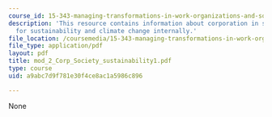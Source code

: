 ```yaml
---
course_id: 15-343-managing-transformations-in-work-organizations-and-society-spring-2002
description: 'This resource contains information about corporation in society: managing
  for sustainability and climate change internally.'
file_location: /coursemedia/15-343-managing-transformations-in-work-organizations-and-society-spring-2002/a9abc7d9f781e30f4ce8ac1a5986c896_mod_2_Corp_Society_sustainability1.pdf
file_type: application/pdf
layout: pdf
title: mod_2_Corp_Society_sustainability1.pdf
type: course
uid: a9abc7d9f781e30f4ce8ac1a5986c896

---
```

None